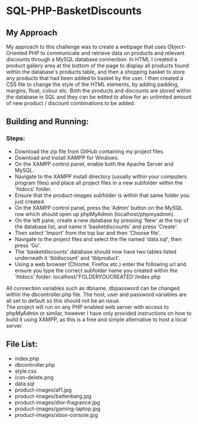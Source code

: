 # SQL-PHP-BasketDiscounts
## My Approach
My approach to this challenge was to create a webpage that uses Object-Oriented PHP to communicate and retrieve data on products and relevant discounts through a MySQL database connection. In HTML I created a product gallery area at the bottom of the page to display all products found within the database's products table, and then a shopping basket to store any products that had been added to basket by the user. I then created a CSS file to change the style of the HTML elements, by adding padding, margins, float, colour etc. Both the products and discounts are stored within the database in SQL and they can be edited to allow for an unlimited amount of new product / discount combinations to be added. 
## Building and Running:
### Steps:
- Download the zip file from GitHub containing my project files.
- Download and Install XAMPP for Windows.
- On the XAMPP control panel, enable both the Apache Server and MySQL.
- Navigate to the XAMPP install directory (usually within your computers program files) and place all project files in a new subfolder within the 'htdocs' folder.
- Ensure that the product-images subfolder is within that same folder you just created.
- On the XAMPP control panel, press the 'Admin' button on the MySQL row which should open up phpMyAdmin (localhost/phpmyadmin).
- On the left pane, create a new database by pressing 'New' at the top of the database list, and name it 'basketdiscounts' and press 'Create'.
- Then select 'Import' from the top bar and then 'Choose file'.
- Navigate to the project files and select the file named 'data.sql', then press 'Go'.
- The 'basketdiscounts' database should now have two tables listed underneath it 'tbldiscount' and 'tblproduct'.
- Using a web browser (Chrome, Firefox etc.) enter the following url and ensure you type the correct subfolder name you created within the 'htdocs' folder: localhost/'FOLDERYOUCREATED'/index.php  

All connection variables such as dbname, dbpassword can be changed within the dbcontroller.php file. The host, user and password variables are all set to default so this should not be an issue.  
The project will run on any PHP enabled web server with access to phpMyAdmin or similar, however I have only provided instructions on how to build it using XAMPP, as this is a free and simple alternative to host a local server.   
 
## File List:
- index.php
- dbcontroller.php
- style.css
- icon-delete.png
- data.sql
- product-images/af1.jpg
- product-images/battenberg.jpg
- product-images/dior-fragrance.jpg
- product-images/gaming-laptop.jpg
- product-images/xbox-console.jpg
